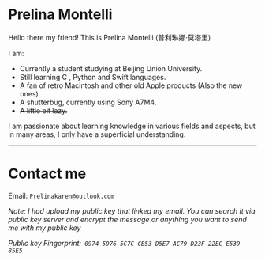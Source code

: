 # Prelina Montelli

Hello there my friend! This is Prelina Montelli (普利琳娜·莫塔里)

I am:

- Currently a student studying at Beijing Union University.
- Still learning C , Python and Swift languages.
- A fan of retro Macintosh and other old Apple products (Also the new ones).
- A shutterbug, currently using  Sony A7M4.
- ~~A little bit lazy.~~

I am passionate about learning knowledge in various fields and aspects, but in many areas, I only have a superficial understanding.

---

# Contact me

Email: ```Prelinakaren@outlook.com```

   *Note: I had upload my public key that linked my email. You can search it via public key server and encrypt the message or anything you want to send me with my public key*

   *Public key Fingerprint:``` 0974 5976 5C7C CB53 D5E7 AC79 D23F 22EC E539 85E5```*

 

